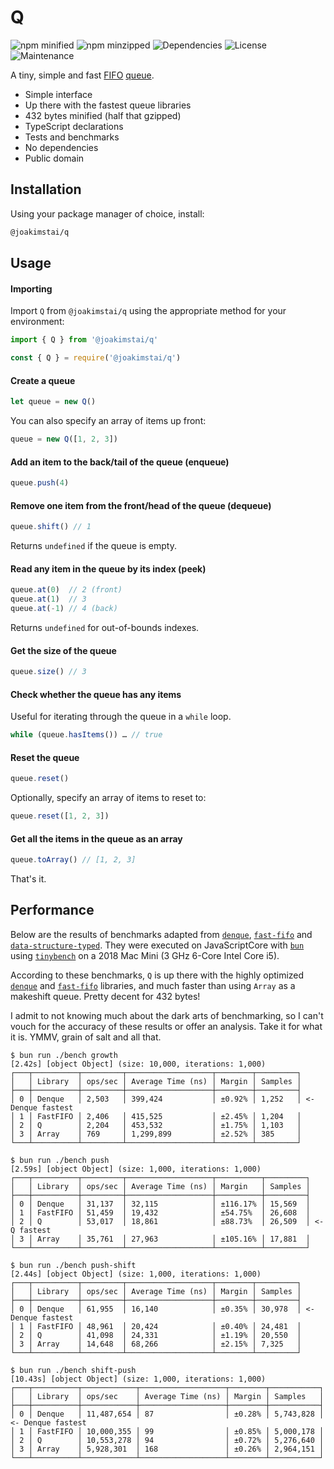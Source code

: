 # Q

![npm minified](https://img.shields.io/bundlephobia/min/@joakimstai/q)
![npm minzipped](https://img.shields.io/bundlephobia/minzip/@joakimstai/q)
![Dependencies](https://img.shields.io/badge/dependencies-none-green)
![License](https://img.shields.io/badge/license-public_domain-green)
![Maintenance](https://img.shields.io/badge/maintained-yes-green)

A tiny, simple and fast [FIFO](https://en.wikipedia.org/wiki/FIFO_(computing_and_electronics)) [queue](https://en.wikipedia.org/wiki/Queue_(abstract_data_type)).

- Simple interface
- Up there with the fastest queue libraries
- 432 bytes minified (half that gzipped)
- TypeScript declarations
- Tests and benchmarks
- No dependencies
- Public domain


## Installation

Using your package manager of choice, install:

```sh
@joakimstai/q
```

## Usage

#### Importing

Import `Q` from `@joakimstai/q` using the appropriate method for your environment:

```js
import { Q } from '@joakimstai/q'
```

```js
const { Q } = require('@joakimstai/q')
```

#### Create a queue

```js
let queue = new Q()
```

You can also specify an array of items up front:

```js
queue = new Q([1, 2, 3])
```

#### Add an item to the back/tail of the queue (enqueue)

```js
queue.push(4)
```

#### Remove one item from the front/head of the queue (dequeue)

```js
queue.shift() // 1
```

Returns `undefined` if the queue is empty.

#### Read any item in the queue by its index (peek)

```js
queue.at(0)  // 2 (front)
queue.at(1)  // 3
queue.at(-1) // 4 (back)
```

Returns `undefined` for out-of-bounds indexes.

#### Get the size of the queue

```js
queue.size() // 3
```

#### Check whether the queue has any items

Useful for iterating through the queue in a `while` loop.

```js
while (queue.hasItems()) … // true
```

#### Reset the queue

```js
queue.reset()
```

Optionally, specify an array of items to reset to:

```js
queue.reset([1, 2, 3])
```

#### Get all the items in the queue as an array

```js
queue.toArray() // [1, 2, 3]
```

That's it.


## Performance

Below are the results of benchmarks adapted from [`denque`](https://github.com/invertase/denque/), [`fast-fifo`](https://github.com/mafintosh/fast-fifo) and [`data-structure-typed`](https://github.com/zrwusa/data-structure-typed/blob/main/test/performance/data-structures/queue/queue.test.ts). They were executed on JavaScriptCore with [`bun`](https://bun.sh/) using [`tinybench`](https://github.com/tinylibs/tinybench/) on a 2018 Mac Mini (3 GHz 6-Core Intel Core i5).

According to these benchmarks, `Q` is up there with the highly optimized [`denque`](https://github.com/invertase/denque/) and [`fast-fifo`](https://github.com/mafintosh/fast-fifo) libraries, and much faster than using `Array` as a makeshift queue. Pretty decent for 432 bytes!

I admit to not knowing much about the dark arts of benchmarking, so I can't vouch for the accuracy of these results or offer an analysis. Take it for what it is. YMMV, grain of salt and all that.

```
$ bun run ./bench growth
[2.42s] [object Object] (size: 10,000, iterations: 1,000)
┌───┬──────────┬─────────┬───────────────────┬────────┬─────────┐
│   │ Library  │ ops/sec │ Average Time (ns) │ Margin │ Samples │
├───┼──────────┼─────────┼───────────────────┼────────┼─────────┤
│ 0 │ Denque   │ 2,503   │ 399,424           │ ±0.92% │ 1,252   │ <- Denque fastest
│ 1 │ FastFIFO │ 2,406   │ 415,525           │ ±2.45% │ 1,204   │
│ 2 │ Q        │ 2,204   │ 453,532           │ ±1.75% │ 1,103   │
│ 3 │ Array    │ 769     │ 1,299,899         │ ±2.52% │ 385     │
└───┴──────────┴─────────┴───────────────────┴────────┴─────────┘

$ bun run ./bench push
[2.59s] [object Object] (size: 1,000, iterations: 1,000)
┌───┬──────────┬─────────┬───────────────────┬──────────┬─────────┐
│   │ Library  │ ops/sec │ Average Time (ns) │ Margin   │ Samples │
├───┼──────────┼─────────┼───────────────────┼──────────┼─────────┤
│ 0 │ Denque   │ 31,137  │ 32,115            │ ±116.17% │ 15,569  │
│ 1 │ FastFIFO │ 51,459  │ 19,432            │ ±54.75%  │ 26,608  │
│ 2 │ Q        │ 53,017  │ 18,861            │ ±88.73%  │ 26,509  │ <- Q fastest
│ 3 │ Array    │ 35,761  │ 27,963            │ ±105.16% │ 17,881  │
└───┴──────────┴─────────┴───────────────────┴──────────┴─────────┘

$ bun run ./bench push-shift
[2.44s] [object Object] (size: 1,000, iterations: 1,000)
┌───┬──────────┬─────────┬───────────────────┬────────┬─────────┐
│   │ Library  │ ops/sec │ Average Time (ns) │ Margin │ Samples │
├───┼──────────┼─────────┼───────────────────┼────────┼─────────┤
│ 0 │ Denque   │ 61,955  │ 16,140            │ ±0.35% │ 30,978  │ <- Denque fastest
│ 1 │ FastFIFO │ 48,961  │ 20,424            │ ±0.40% │ 24,481  │
│ 2 │ Q        │ 41,098  │ 24,331            │ ±1.19% │ 20,550  │
│ 3 │ Array    │ 14,648  │ 68,266            │ ±2.15% │ 7,325   │
└───┴──────────┴─────────┴───────────────────┴────────┴─────────┘

$ bun run ./bench shift-push
[10.43s] [object Object] (size: 1,000, iterations: 1,000)
┌───┬──────────┬────────────┬───────────────────┬────────┬───────────┐
│   │ Library  │ ops/sec    │ Average Time (ns) │ Margin │ Samples   │
├───┼──────────┼────────────┼───────────────────┼────────┼───────────┤
│ 0 │ Denque   │ 11,487,654 │ 87                │ ±0.28% │ 5,743,828 │ <- Denque fastest
│ 1 │ FastFIFO │ 10,000,355 │ 99                │ ±0.85% │ 5,000,178 │
│ 2 │ Q        │ 10,553,278 │ 94                │ ±0.72% │ 5,276,640 │
│ 3 │ Array    │ 5,928,301  │ 168               │ ±0.26% │ 2,964,151 │
└───┴──────────┴────────────┴───────────────────┴────────┴───────────┘
```
